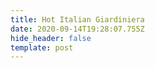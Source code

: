 ```yaml
---
title: Hot Italian Giardiniera
date: 2020-09-14T19:28:07.755Z
hide_header: false
template: post
---
```

